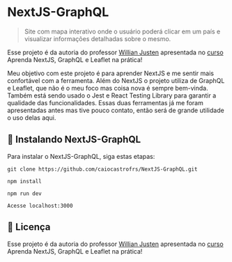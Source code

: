# NextJS-GraphQL

> Site com mapa interativo onde o usuário poderá clicar em um país e visualizar informações detalhadas sobre o mesmo.


Esse projeto é da autoria do professor <a href="https://willianjusten.com.br/">Willian Justen</a> apresentada no <a href="https://www.youtube.com/playlist?list=PLlAbYrWSYTiPlXj6USip_lCPzONUATJbE">curso</a> Aprenda NextJS, GraphQL e Leaflet na prática!

Meu objetivo com este projeto é para aprender NextJS e me sentir mais confortável com a ferramenta. Além do NextJS o projeto utiliza de GraphQL e Leaflet, que não é o meu foco mas coisa nova é sempre bem-vinda. Também está sendo usado o Jest e React Testing Library para garantir a qualidade das funcionalidades. Essas duas ferramentas já me foram apresentadas antes mas tive pouco contato, então será de grande utilidade o uso delas aqui. 

## 🚀 Instalando NextJS-GraphQL

Para instalar o NextJS-GraphQL, siga estas etapas:


```
git clone https://github.com/caiocastrofrs/NextJS-GraphQL.git
```

```
npm install
```

```
npm run dev
```

```
Acesse localhost:3000
```



## 📝 Licença

Esse projeto é da autoria do professor <a href="https://willianjusten.com.br/">Willian Justen</a> apresentada no <a href="https://www.youtube.com/playlist?list=PLlAbYrWSYTiPlXj6USip_lCPzONUATJbE">curso</a> Aprenda NextJS, GraphQL e Leaflet na prática!

